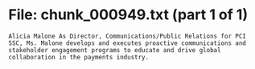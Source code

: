 ﻿# File: chunk_000949.txt (part 1 of 1)
```
Alicia Malone As Director, Communications/Public Relations for PCI SSC, Ms. Malone develops and executes proactive communications and stakeholder engagement programs to educate and drive global collaboration in the payments industry.
```

